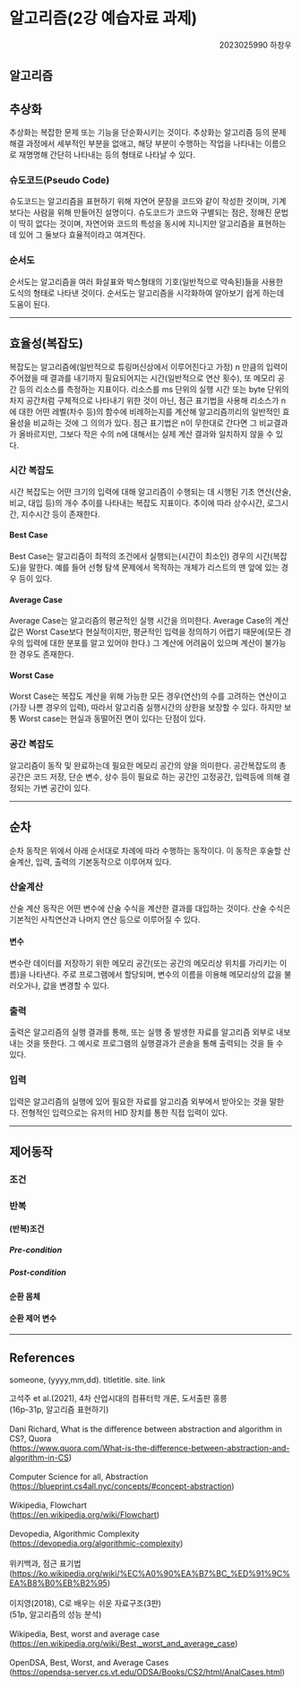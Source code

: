# 알고리즘(2강 예습자료 과제)
<span style="display: inline-block; width: 100%; text-align: right;">2023025990 하창우</span>
<!--Q. 예습자료를 바탕으로 각 용어들에 대해서 본인이 탐구한 내용들을 바탕으로 3문장 이내로 정의할 것.-->

## **알고리즘**

## **추상화**
추상화는 복잡한 문제 또는 기능을 단순화시키는 것이다. 추상화는 알고리즘 등의 문제해결 과정에서 세부적인 부분을 없애고, 해당 부분이 수행하는 작업을 나타내는 이름으로 재명명해 간단히 나타내는 등의 형태로 나타날 수 있다. 

### **슈도코드(Pseudo Code)**
슈도코드는 알고리즘을 표현하기 위해 자연어 문장을 코드와 같이 작성한 것이며, 기계보다는 사람을 위해 만들어진 설명이다. 슈도코드가 코드와 구별되는 점은, 정해진 문법이 딱히 없다는 것이며, 자연어와 코드의 특성을 동시에 지니지만 알고리즘을 표현하는데 있어 그 둘보다 효율적이라고 여겨진다.

### **순서도**
순서도는 알고리즘을 여러 화살표와 박스형태의 기호(일반적으로 약속된)들을 사용한 도식의 형태로 나타낸 것이다. 순서도는 알고리즘을 시각화하여 알아보기 쉽게 하는데 도움이 된다.

---

## **효율성(복잡도)**
복잡도는 알고리즘에(일반적으로 튜링머신상에서 이루어진다고 가정) n 만큼의 입력이 주어졌을 때 결과를 내기까지 필요되어지는 시간(일반적으로 연산 횟수), 또 메모리 공간 등의 리소스를 측정하는 지표이다. 리소스를 ms 단위의 실행 시간 또는 byte 단위의 차지 공간처럼 구체적으로 나타내기 위한 것이 아닌, 점근 표기법을 사용해 리소스가 n에 대한 어떤 레벨(차수 등)의 함수에 비례하는지를 계산해 알고리즘끼리의 일반적인 효율성을 비교하는 것에 그 의의가 있다. 점근 표기법은 n이 무한대로 간다면 그 비교결과가 올바르지만, 그보다 작은 수의 n에 대해서는 실제 계산 결과와 일치하지 않을 수 있다.

### **시간 복잡도**
시간 복잡도는 어떤 크기의 입력에 대해 알고리즘이 수행되는 데 시행된 기초 연산(산술, 비교, 대입 등)의 개수 추이를 나타내는 복잡도 지표이다.
추이에 따라 상수시간, 로그시간, 지수시간 등이 존재한다.
<!--add random access machine?-->
#### **Best Case**
<!--https://devopedia.org/algorithmic-complexity for 3 below-->
Best Case는 알고리즘이 최적의 조건에서 실행되는(시간이 최소인) 경우의 시간(복잡도)을 말한다. 예를 들어 선형 탐색 문제에서 목적하는 개체가 리스트의 맨 앞에 있는 경우 등이 있다.

#### **Average Case**
Average Case는 알고리즘의 평균적인 실행 시간을 의미한다.
Average Case의 계산값은 Worst Case보다 현실적이지만, 평균적인 입력을 정의하기 어렵기 때문에(모든 경우의 입력에 대한 분포를 알고 있어야 한다.) 그 계산에 어려움이 있으며 계산이 불가능한 경우도 존재한다.

#### **Worst Case**
Worst Case는 복잡도 계산을 위해 가능한 모든 경우(연산)의 수를 고려하는 연산이고(가장 나쁜 경우의 입력), 따라서 알고리즘 실행시간의 상한을 보장할 수 있다.
하지만 보통 Worst case는 현실과 동떨어진 면이 있다는 단점이 있다.

### **공간 복잡도**
알고리즘이 동작 및 완료하는데 필요한 메모리 공간의 양을 의미한다.
공간복잡도의 총 공간은 코드 저장, 단순 변수, 상수 등이 필요로 하는 공간인 고정공간, 입력등에 의해 결정되는 가변 공간이 있다.



---

## **순차**
순차 동작은 위에서 아래 순서대로 차례에 따라 수행하는 동작이다.
이 동작은 후술할 산술계산, 입력, 출력의 기본동작으로 이루어져 있다.
### **산술계산**
산술 계산 동작은 어떤 변수에 산술 수식을 계산한 결과를 대입하는 것이다.
산술 수식은 기본적인 사칙연산과 나머지 연산 등으로 이루어질 수 있다.

#### **변수**
변수란 데이터를 저장하기 위한 메모리 공간(또는 공간의 메모리상 위치를 가리키는 이름)을 나타낸다.
주로 프로그램에서 할당되며, 변수의 이름을 이용해 메모리상의 값을 불러오거나, 값을 변경할 수 있다.
### **출력**
출력은 알고리즘의 실행 결과를 통해, 또는 실행 중 발생한 자료를 알고리즘 외부로 내보내는 것을 뜻한다. 그 예시로 프로그램의 실행결과가 콘솔을 통해 출력되는 것을 들 수 있다.
### **입력**
입력은 알고리즘의 실행에 있어 필요한 자료를 알고리즘 외부에서 받아오는 것을 말한다. 전형적인 입력으로는 유저의 HID 장치를 통한 직접 입력이 있다.

---

## **제어동작**
### **조건**
### **반복**
#### **(반복)조건**
##### **Pre-condition**
##### **Post-condition**
#### **순환 몸체**
#### **순환 제어 변수**

---

## References
someone, (yyyy,mm,dd). titletitle. site.
link

고석주 et al.(2021), 4차 산업시대의 컴퓨터학 개론, 도서출판 홍릉</br>
(16p-31p, 알고리즘 표현하기)
</br></br>
Dani Richard, What is the difference between abstraction and algorithm in CS?, Quora</br>
(https://www.quora.com/What-is-the-difference-between-abstraction-and-algorithm-in-CS)
</br></br>
Computer Science for all, Abstraction</br>
(https://blueprint.cs4all.nyc/concepts/#concept-abstraction)
</br></br>
Wikipedia, Flowchart</br>
(https://en.wikipedia.org/wiki/Flowchart)
</br></br>
Devopedia, Algorithmic Complexity</br>
(https://devopedia.org/algorithmic-complexity)
</br></br>
위키백과, 점근 표기법</br>
(https://ko.wikipedia.org/wiki/%EC%A0%90%EA%B7%BC_%ED%91%9C%EA%B8%B0%EB%B2%95)
</br></br>
이지영(2018), C로 배우는 쉬운 자료구조(3판)</br>
(51p, 알고리즘의 성능 분석)
</br></br>
Wikipedia, Best, worst and average case</br>
(https://en.wikipedia.org/wiki/Best,_worst_and_average_case)
</br></br>
OpenDSA, Best, Worst, and Average Cases</br>
(https://opendsa-server.cs.vt.edu/ODSA/Books/CS2/html/AnalCases.html)
</br></br>
